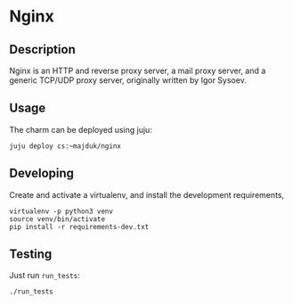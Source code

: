 # Nginx

## Description

Nginx is an HTTP and reverse proxy server, a mail proxy server, and a generic TCP/UDP proxy server, originally written by Igor Sysoev. 

## Usage

The charm can be deployed using juju:
```
juju deploy cs:~majduk/nginx
```

## Developing

Create and activate a virtualenv,
and install the development requirements,

    virtualenv -p python3 venv
    source venv/bin/activate
    pip install -r requirements-dev.txt

## Testing

Just run `run_tests`:

    ./run_tests
